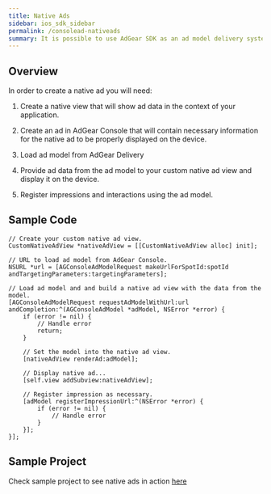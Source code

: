 ```yaml
---
title: Native Ads
sidebar: ios_sdk_sidebar
permalink: /consolead-nativeads
summary: It is possible to use AdGear SDK as an ad model delivery system for native ads.
---
```


## Overview

In order to create a native ad you will need:

1. Create a native view that will show ad data in the context of your application.

2. Create an ad in AdGear Console that will contain necessary information for the native ad to be properly displayed on the device.

3. Load ad model from AdGear Delivery

4. Provide ad data from the ad model to your custom native ad view and display it on the device.

5. Register impressions and interactions using the ad model.

## Sample Code

```
// Create your custom native ad view.
CustomNativeAdView *nativeAdView = [[CustomNativeAdView alloc] init];

// URL to load ad model from AdGear Console.
NSURL *url = [AGConsoleAdModelRequest makeUrlForSpotId:spotId andTargetingParameters:targetingParameters];

// Load ad model and and build a native ad view with the data from the model.
[AGConsoleAdModelRequest requestAdModelWithUrl:url andCompletion:^(AGConsoleAdModel *adModel, NSError *error) {
    if (error != nil) {
        // Handle error
        return;
    }

    // Set the model into the native ad view.
    [nativeAdView renderAd:adModel];

    // Display native ad...
    [self.view addSubview:nativeAdView];

    // Register impression as necessary.
    [adModel registerImpressionUrl:^(NSError *error) {
        if (error != nil) {
            // Handle error
        }
    }];
}];
```

## Sample Project

Check sample project to see native ads in action [here]({{site.baseurl}}/consolead-native-sample-project)
